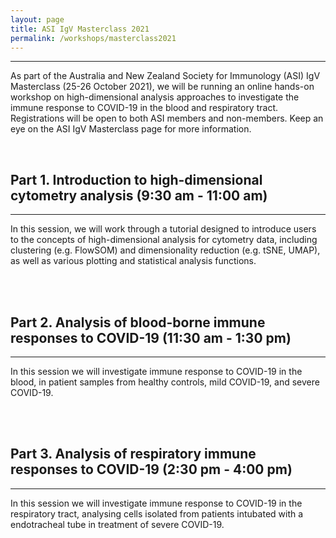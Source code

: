 ```yaml
---
layout: page
title: ASI IgV Masterclass 2021
permalink: /workshops/masterclass2021
---
```


---

As part of the Australia and New Zealand Society for Immunology (ASI) IgV Masterclass (25-26 October 2021), we will be running an online hands-on workshop on high-dimensional analysis approaches to investigate the immune response to COVID-19 in the blood and respiratory tract. Registrations will be open to both ASI members and non-members. Keep an eye on the ASI IgV Masterclass page for more information.

<br />

<h2>Part 1. Introduction to high-dimensional cytometry analysis (9:30 am - 11:00 am)</h2>

---

In this session, we will work through a tutorial designed to introduce users to the concepts of high-dimensional analysis for cytometry data, including clustering (e.g. FlowSOM) and dimensionality reduction (e.g. tSNE, UMAP), as well as various plotting and statistical analysis functions.

<br />
<br />

<h2>Part 2. Analysis of blood-borne immune responses to COVID-19 (11:30 am - 1:30 pm)</h2>

---

In this session we will investigate immune response to COVID-19 in the blood, in patient samples from healthy controls, mild COVID-19, and severe COVID-19.

<br />
<br />

<h2>Part 3. Analysis of respiratory immune responses to COVID-19 (2:30 pm - 4:00 pm)</h2>

---

In this session we will investigate immune response to COVID-19 in the respiratory tract, analysing cells isolated from patients intubated with a endotracheal tube in treatment of severe COVID-19.

<br />
<br />
